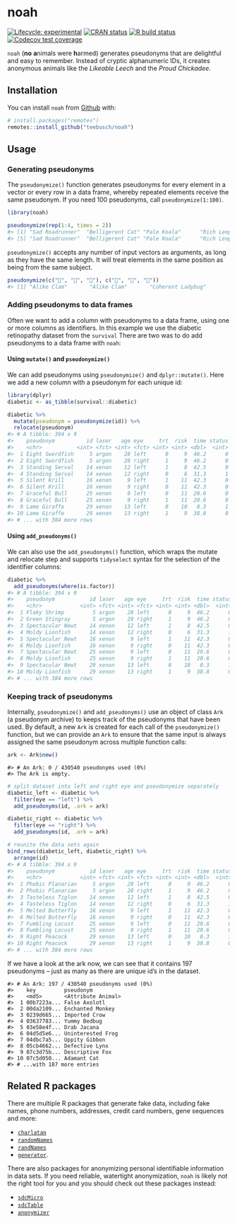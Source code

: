 
<!-- README.md is generated from README.Rmd. Please edit that file -->

# noah

<!-- badges: start -->

[![Lifecycle:
experimental](https://img.shields.io/badge/lifecycle-experimental-orange.svg)](https://www.tidyverse.org/lifecycle/#experimental)
[![CRAN
status](https://www.r-pkg.org/badges/version/noah)](https://CRAN.R-project.org/package=noah)
[![R build
status](https://github.com/Teebusch/noah/workflows/R-CMD-check/badge.svg)](https://github.com/Teebusch/noah/actions)
[![Codecov test
coverage](https://codecov.io/gh/Teebusch/noah/branch/master/graph/badge.svg)](https://codecov.io/gh/Teebusch/noah?branch=master)

<!-- badges: end -->

`noah` (**no** **a**nimals were **h**armed) generates pseudonyms that
are delightful and easy to remember. Instead of cryptic alphanumeric
IDs, it creates anonymous animals like the *Likeable Leech* and the
*Proud Chickadee*.

## Installation

You can install `noah` from [Github](/https://github.com/teebusch/noah)
with:

``` r
# install.packages("remotes")
remotes::install_github("teebusch/noah")
```

## Usage

### Generating pseudonyms

The `pseudonymize()` function generates pseudonyms for every element in
a vector or every row in a data frame, whereby repeated elements receive
the same pseudonym. If you need 100 pseudonyms, call
`pseudonymize(1:100)`.

``` r
library(noah)

pseudonymize(rep(1:4, times = 2))
#> [1] "Sad Roadrunner"  "Belligerent Cat" "Pale Koala"      "Rich Leopard"   
#> [5] "Sad Roadrunner"  "Belligerent Cat" "Pale Koala"      "Rich Leopard"
```

`pseudonymize()` accepts any number of input vectors as arguments, as
long as they have the same length. It will treat elements in the same
position as being from the same subject.

``` r
pseudonymize(c("🐰", "🐰", "🐰"), c("🥕", "🥕", "🍰"))
#> [1] "Alike Clam"       "Alike Clam"       "Coherent Ladybug"
```

### Adding pseudonyms to data frames

Often we want to add a column with pseudonyms to a data frame, using one
or more columns as identifiers. In this example we use the diabetic
retinopathy dataset from the `survival` There are two was to do add
pseudonyms to a data frame with `noah`:

#### Using `mutate()` and `pseudonymize()`

We can add pseudonyms using `pseudonymize()` and `dplyr::mutate()`. Here
we add a new column with a pseudonym for each unique id:

``` r
library(dplyr)
diabetic <- as_tibble(survival::diabetic)

diabetic %>% 
  mutate(pseudonym = pseudonymize(id)) %>% 
  relocate(pseudonym)
#> # A tibble: 394 x 9
#>    pseudonym          id laser   age eye     trt  risk  time status
#>    <chr>           <int> <fct> <int> <fct> <int> <int> <dbl>  <int>
#>  1 Eight Swordfish     5 argon    28 left      0     9  46.2      0
#>  2 Eight Swordfish     5 argon    28 right     1     9  46.2      0
#>  3 Standing Serval    14 xenon    12 left      1     8  42.5      0
#>  4 Standing Serval    14 xenon    12 right     0     6  31.3      1
#>  5 Silent Krill       16 xenon     9 left      1    11  42.3      0
#>  6 Silent Krill       16 xenon     9 right     0    11  42.3      0
#>  7 Graceful Bull      25 xenon     9 left      0    11  20.6      0
#>  8 Graceful Bull      25 xenon     9 right     1    11  20.6      0
#>  9 Lame Giraffe       29 xenon    13 left      0    10   0.3      1
#> 10 Lame Giraffe       29 xenon    13 right     1     9  38.8      0
#> # ... with 384 more rows
```

#### Using `add_pseudonyms()`

We can also use the `add_pseudonyms()` function, which wraps the mutate
and relocate step and supports `tidyselect` syntax for the selection of
the identifier columns:

``` r
diabetic %>% 
  add_pseudonyms(where(is.factor))
#> # A tibble: 394 x 9
#>    pseudonym           id laser   age eye     trt  risk  time status
#>    <chr>            <int> <fct> <int> <fct> <int> <int> <dbl>  <int>
#>  1 Flaky Shrimp         5 argon    28 left      0     9  46.2      0
#>  2 Green Stingray       5 argon    28 right     1     9  46.2      0
#>  3 Spectacular Newt    14 xenon    12 left      1     8  42.5      0
#>  4 Moldy Lionfish      14 xenon    12 right     0     6  31.3      1
#>  5 Spectacular Newt    16 xenon     9 left      1    11  42.3      0
#>  6 Moldy Lionfish      16 xenon     9 right     0    11  42.3      0
#>  7 Spectacular Newt    25 xenon     9 left      0    11  20.6      0
#>  8 Moldy Lionfish      25 xenon     9 right     1    11  20.6      0
#>  9 Spectacular Newt    29 xenon    13 left      0    10   0.3      1
#> 10 Moldy Lionfish      29 xenon    13 right     1     9  38.8      0
#> # ... with 384 more rows
```

### Keeping track of pseudonyms

Internally, `pseudonymize()` and `add_pseudonyms()` use an object of
class `Ark` (a pseudonym archive) to keeps track of the pseudonyms that
have been used. By default, a new `Ark` is created for each call of the
`pseudonymize()` function, but we can provide an `Ark` to ensure that
the same input is always assigned the same pseudonym across multiple
function calls:

``` r
ark <- Ark$new()
```

    #> # An Ark: 0 / 430540 pseudonyms used (0%)
    #> The Ark is empty.

``` r
# split dataset into left and right eye and pseudonymize separately
diabetic_left <- diabetic %>% 
  filter(eye == "left") %>% 
  add_pseudonyms(id, .ark = ark)

diabetic_right <- diabetic %>% 
  filter(eye == "right") %>% 
  add_pseudonyms(id, .ark = ark)

# reunite the data sets again
bind_rows(diabetic_left, diabetic_right) %>% 
  arrange(id)
#> # A tibble: 394 x 9
#>    pseudonym           id laser   age eye     trt  risk  time status
#>    <chr>            <int> <fct> <int> <fct> <int> <int> <dbl>  <int>
#>  1 Phobic Planarian     5 argon    28 left      0     9  46.2      0
#>  2 Phobic Planarian     5 argon    28 right     1     9  46.2      0
#>  3 Tasteless Tiglon    14 xenon    12 left      1     8  42.5      0
#>  4 Tasteless Tiglon    14 xenon    12 right     0     6  31.3      1
#>  5 Melted Butterfly    16 xenon     9 left      1    11  42.3      0
#>  6 Melted Butterfly    16 xenon     9 right     0    11  42.3      0
#>  7 Fumbling Locust     25 xenon     9 left      0    11  20.6      0
#>  8 Fumbling Locust     25 xenon     9 right     1    11  20.6      0
#>  9 Right Peacock       29 xenon    13 left      0    10   0.3      1
#> 10 Right Peacock       29 xenon    13 right     1     9  38.8      0
#> # ... with 384 more rows
```

If we have a look at the ark now, we can see that it contains 197
pseudonyms – just as many as there are unique id’s in the dataset.

    #> # An Ark: 197 / 430540 pseudonyms used (0%)
    #>    key         pseudonym
    #>    <md5>       <Attribute Animal>
    #>  1 00b7223a... False Axolotl
    #>  2 00da2109... Enchanted Monkey
    #>  3 0239d665... Imported Crow
    #>  4 03637783... Yummy Bedbug
    #>  5 03e58e4f... Drab Jacana
    #>  6 04d5d5e6... Uninterested Frog
    #>  7 04dbc7a5... Uppity Gibbon
    #>  8 05cb4662... Defective Lynx
    #>  9 07c3d75b... Descriptive Fox
    #> 10 07c5d050... Adamant Cat
    #> # ...with 187 more entries

## Related R packages

There are multiple R packages that generate fake data, including fake
names, phone numbers, addresses, credit card numbers, gene sequences and
more:

  - [`charlatan`](https://docs.ropensci.org/charlatan/)
  - [`randomNames`](https://centerforassessment.github.io/randomNames/)
  - [`randNames`](https://github.com/karthik/randNames)
  - [`generator`](https://github.com/paulhendricks/generator).

There are also packages for anonymizing personal identifiable
information in data sets. If you need reliable, watertight
anonymization, `noah` is likely not the right tool for you and you
should check out these packages instead:

  - [`sdcMicro`](http://sdctools.github.io/sdcMicro/index.html)
  - [`sdcTable`](https://sdctools.github.io/sdcTable/index.html)
  - [`anonymizer`](http://paulhendricks.io/anonymizer/)
